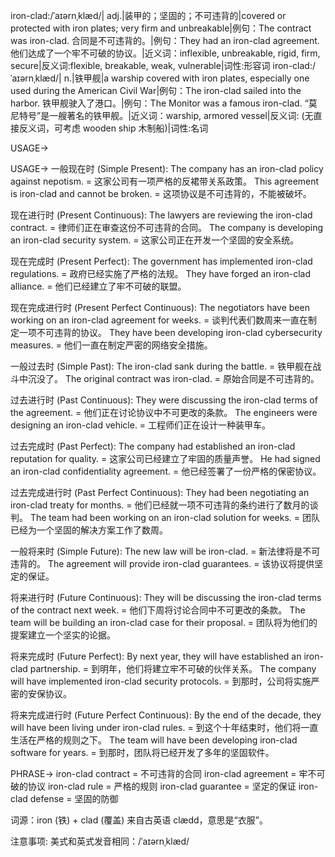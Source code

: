 iron-clad:/ˈaɪərnˌklæd/| adj.|装甲的；坚固的；不可违背的|covered or protected with iron plates; very firm and unbreakable|例句：The contract was iron-clad.  合同是不可违背的。|例句：They had an iron-clad agreement. 他们达成了一个牢不可破的协议。|近义词：inflexible, unbreakable, rigid, firm, secure|反义词:flexible, breakable, weak, vulnerable|词性:形容词
iron-clad:/ˈaɪərnˌklæd/| n.|铁甲舰|a warship covered with iron plates, especially one used during the American Civil War|例句：The iron-clad sailed into the harbor. 铁甲舰驶入了港口。|例句：The Monitor was a famous iron-clad. “莫尼特号”是一艘著名的铁甲舰。|近义词：warship, armored vessel|反义词: (无直接反义词，可考虑 wooden ship 木制船)|词性:名词

USAGE->

USAGE->
一般现在时 (Simple Present):
The company has an iron-clad policy against nepotism. = 这家公司有一项严格的反裙带关系政策。
This agreement is iron-clad and cannot be broken. = 这项协议是不可违背的，不能被破坏。

现在进行时 (Present Continuous):
The lawyers are reviewing the iron-clad contract. = 律师们正在审查这份不可违背的合同。
The company is developing an iron-clad security system. = 这家公司正在开发一个坚固的安全系统。

现在完成时 (Present Perfect):
The government has implemented iron-clad regulations. = 政府已经实施了严格的法规。
They have forged an iron-clad alliance. = 他们已经建立了牢不可破的联盟。

现在完成进行时 (Present Perfect Continuous):
The negotiators have been working on an iron-clad agreement for weeks. = 谈判代表们数周来一直在制定一项不可违背的协议。
They have been developing iron-clad cybersecurity measures. = 他们一直在制定严密的网络安全措施。

一般过去时 (Simple Past):
The iron-clad sank during the battle. = 铁甲舰在战斗中沉没了。
The original contract was iron-clad. = 原始合同是不可违背的。

过去进行时 (Past Continuous):
They were discussing the iron-clad terms of the agreement. = 他们正在讨论协议中不可更改的条款。
The engineers were designing an iron-clad vehicle. = 工程师们正在设计一种装甲车。

过去完成时 (Past Perfect):
The company had established an iron-clad reputation for quality. = 这家公司已经建立了牢固的质量声誉。
He had signed an iron-clad confidentiality agreement. = 他已经签署了一份严格的保密协议。

过去完成进行时 (Past Perfect Continuous):
They had been negotiating an iron-clad treaty for months. = 他们已经就一项不可违背的条约进行了数月的谈判。
The team had been working on an iron-clad solution for weeks. = 团队已经为一个坚固的解决方案工作了数周。

一般将来时 (Simple Future):
The new law will be iron-clad. = 新法律将是不可违背的。
The agreement will provide iron-clad guarantees. = 该协议将提供坚定的保证。

将来进行时 (Future Continuous):
They will be discussing the iron-clad terms of the contract next week. = 他们下周将讨论合同中不可更改的条款。
The team will be building an iron-clad case for their proposal. = 团队将为他们的提案建立一个坚实的论据。

将来完成时 (Future Perfect):
By next year, they will have established an iron-clad partnership. = 到明年，他们将建立牢不可破的伙伴关系。
The company will have implemented iron-clad security protocols. = 到那时，公司将实施严密的安保协议。

将来完成进行时 (Future Perfect Continuous):
By the end of the decade, they will have been living under iron-clad rules. = 到这个十年结束时，他们将一直生活在严格的规则之下。
The team will have been developing iron-clad software for years. = 到那时，团队将已经开发了多年的坚固软件。


PHRASE->
iron-clad contract = 不可违背的合同
iron-clad agreement = 牢不可破的协议
iron-clad rule = 严格的规则
iron-clad guarantee = 坚定的保证
iron-clad defense = 坚固的防御


词源：iron (铁) + clad (覆盖) 来自古英语 clædd，意思是“衣服”。

注意事项:
美式和英式发音相同：/ˈaɪərnˌklæd/
